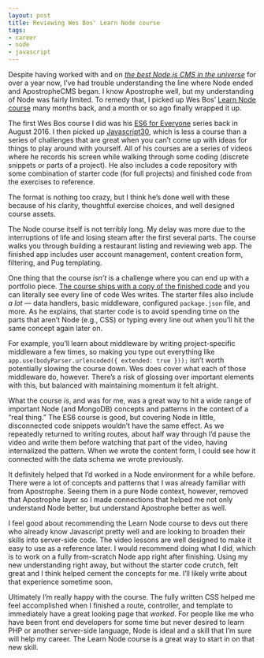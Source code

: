 ```yaml
---
layout: post
title: Reviewing Wes Bos' Learn Node course
tags:
- career
- node
- javascript
---
```


Despite having worked with and on [*the best Node.js CMS in the universe*](https://apostrophecms.org/) for over a year now, I’ve had trouble understanding the line where Node ended and ApostropheCMS began. I know Apostrophe well, but my understanding of Node was fairly limited. To remedy that, I picked up Wes Bos’ [Learn Node course](https://learnnode.com/) many months back, and a month or so ago finally wrapped it up.

The first Wes Bos course I did was his [ES6 for Everyone](https://es6.io/) series back in August 2016. I then picked up [Javascript30](https://javascript30.com/), which is less a course than a series of challenges that are great when you can’t come up with ideas for things to play around with yourself. All of his courses are a series of videos where he records his screen while walking through some coding (discrete snippets or parts of a project). He also includes a code repository with some combination of starter code (for full projects) and finished code from the exercises to reference.

The format is nothing too crazy, but I think he’s done well with these because of his clarity, thoughtful exercise choices, and well designed course assets.

The Node course itself is not terribly long. My delay was more due to the interruptions of life and losing steam after the first several parts. The course walks you through building a restaurant listing and reviewing web app. The finished app includes user account management, content creation form, filtering, and Pug templating.

One thing that the course *isn’t* is a challenge where you can end up with a portfolio piece. [The course ships with a copy of the finished code](https://github.com/wesbos/Learn-Node) and you can literally see every line of code Wes writes. The starter files also include *a lot* — data handlers, basic middleware, configured `package.json` file, and more. As he explains, that starter code is to avoid spending time on the parts that aren’t Node (e.g., CSS) or typing every line out when you’ll hit the same concept again later on.

For example, you’ll learn about middleware by writing project-specific middleware a few times, so making you type out everything like `app.use(bodyParser.urlencoded({ extended: true }));` isn’t worth potentially slowing the course down. Wes does cover what each of those middleware do, however. There’s a risk of glossing over important elements with this, but balanced  with maintaining momentum it felt alright.

What the course *is*, and was for me, was a great way to hit a wide range of important Node (and MongoDB) concepts and patterns in the context of a “real thing.” The ES6 course is good, but covering Node in little, disconnected code snippets wouldn’t have the same effect. As we repeatedly returned to writing routes, about half way through I’d pause the video and write them before watching that part of the video, having internalized the pattern. When we wrote the content form, I could see how it connected with the data schema we wrote previously.

It definitely helped that I’d worked in a Node environment for a while before. There were a lot of concepts and patterns that I was already familiar with from Apostrophe. Seeing them in a pure Node context, however, removed that Apostrophe layer so I made connections that helped me not only understand Node better, but understand Apostrophe better as well.

I feel good about recommending the Learn Node course to devs out there who already know Javascript pretty well and are looking to broaden their skills into server-side code. The video lessons are well designed to make it easy to use as a reference later. I would recommend doing what I did, which is to work on a fully from-scratch Node app right after finishing. Using my new understanding right away, but without the starter code crutch, felt great and I think helped cement the concepts for me. I’ll likely write about that experience sometime soon.

Ultimately I’m really happy with the course. The fully written CSS helped me feel accomplished when I finished a route, controller, and template to immediately have a great looking page that *worked*. For people like me who have been front end developers for some time but never desired to learn PHP or another server-side language, Node is ideal and a skill that I’m sure will help my career. The Learn Node course is a great way to start in on that new skill.
